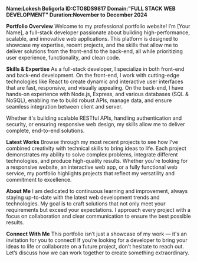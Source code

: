 **Name:Lokesh Boligorla
ID:CTO8DS9817
Domain:"FULL STACK WEB DEVELOPMENT"
Duration:November to December 2024**

**Portfolio Overview**
Welcome to my professional portfolio website! I’m [Your Name], a full-stack developer passionate about building high-performance, scalable, and innovative web applications. This platform is designed to showcase my expertise, recent projects, and the skills that allow me to deliver solutions from the front-end to the back-end, all while prioritizing user experience, functionality, and clean code.

**Skills & Expertise**
As a full-stack developer, I specialize in both front-end and back-end development. On the front-end, I work with cutting-edge technologies like React to create dynamic and interactive user interfaces that are fast, responsive, and visually appealing. On the back-end, I have hands-on experience with Node.js, Express, and various databases (SQL & NoSQL), enabling me to build robust APIs, manage data, and ensure seamless integration between client and server.

Whether it's building scalable RESTful APIs, handling authentication and security, or ensuring responsive web design, my skills allow me to deliver complete, end-to-end solutions.

**Latest Works**
Browse through my most recent projects to see how I’ve combined creativity with technical skills to bring ideas to life. Each project demonstrates my ability to solve complex problems, integrate different technologies, and produce high-quality results. Whether you're looking for a responsive website, an interactive web app, or a fully functional web service, my portfolio highlights projects that reflect my versatility and commitment to excellence.

**About Me**
I am dedicated to continuous learning and improvement, always staying up-to-date with the latest web development trends and technologies. My goal is to craft solutions that not only meet your requirements but exceed your expectations. I approach every project with a focus on collaboration and clear communication to ensure the best possible results.

**Connect With Me**
This portfolio isn’t just a showcase of my work — it's an invitation for you to connect! If you’re looking for a developer to bring your ideas to life or collaborate on a future project, don’t hesitate to reach out. Let’s discuss how we can work together to create something extraordinary.
